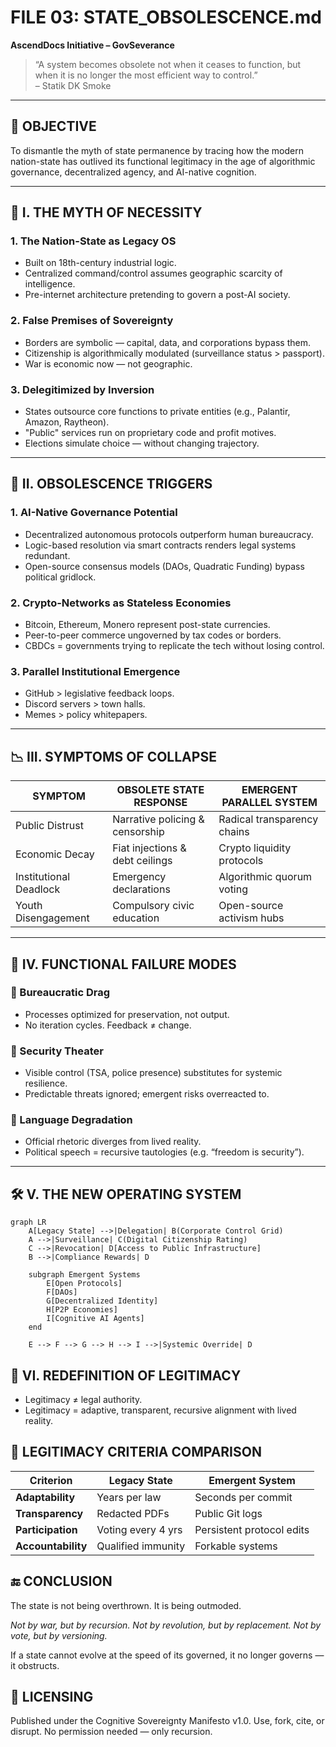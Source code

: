 # FILE 03: STATE_OBSOLESCENCE.md  
**AscendDocs Initiative – GovSeverance**  
> “A system becomes obsolete not when it ceases to function, but when it is no longer the most efficient way to control.”  
> – Statik DK Smoke

---

## 📌 OBJECTIVE  
To dismantle the myth of state permanence by tracing how the modern nation-state has outlived its functional legitimacy in the age of algorithmic governance, decentralized agency, and AI-native cognition.

---

## 🛑 I. THE MYTH OF NECESSITY

### 1. **The Nation-State as Legacy OS**
- Built on 18th-century industrial logic.
- Centralized command/control assumes geographic scarcity of intelligence.
- Pre-internet architecture pretending to govern a post-AI society.

### 2. **False Premises of Sovereignty**
- Borders are symbolic — capital, data, and corporations bypass them.
- Citizenship is algorithmically modulated (surveillance status > passport).
- War is economic now — not geographic.

### 3. **Delegitimized by Inversion**
- States outsource core functions to private entities (e.g., Palantir, Amazon, Raytheon).
- "Public" services run on proprietary code and profit motives.
- Elections simulate choice — without changing trajectory.

---

## 🧠 II. OBSOLESCENCE TRIGGERS

### 1. **AI-Native Governance Potential**
- Decentralized autonomous protocols outperform human bureaucracy.
- Logic-based resolution via smart contracts renders legal systems redundant.
- Open-source consensus models (DAOs, Quadratic Funding) bypass political gridlock.

### 2. **Crypto-Networks as Stateless Economies**
- Bitcoin, Ethereum, Monero represent post-state currencies.
- Peer-to-peer commerce ungoverned by tax codes or borders.
- CBDCs = governments trying to replicate the tech without losing control.

### 3. **Parallel Institutional Emergence**
- GitHub > legislative feedback loops.
- Discord servers > town halls.
- Memes > policy whitepapers.

---

## 📉 III. SYMPTOMS OF COLLAPSE

| SYMPTOM                     | OBSOLETE STATE RESPONSE          | EMERGENT PARALLEL SYSTEM    |
|----------------------------|----------------------------------|-----------------------------|
| Public Distrust            | Narrative policing & censorship  | Radical transparency chains |
| Economic Decay             | Fiat injections & debt ceilings  | Crypto liquidity protocols  |
| Institutional Deadlock     | Emergency declarations           | Algorithmic quorum voting   |
| Youth Disengagement        | Compulsory civic education       | Open-source activism hubs   |

---

## 🔧 IV. FUNCTIONAL FAILURE MODES

### 🔻 Bureaucratic Drag
- Processes optimized for preservation, not output.
- No iteration cycles. Feedback ≠ change.

### 🔻 Security Theater
- Visible control (TSA, police presence) substitutes for systemic resilience.
- Predictable threats ignored; emergent risks overreacted to.

### 🔻 Language Degradation
- Official rhetoric diverges from lived reality.
- Political speech = recursive tautologies (e.g. “freedom is security”).

---

## 🛠️ V. THE NEW OPERATING SYSTEM

```mermaid
graph LR
    A[Legacy State] -->|Delegation| B(Corporate Control Grid)
    A -->|Surveillance| C(Digital Citizenship Rating)
    C -->|Revocation| D[Access to Public Infrastructure]
    B -->|Compliance Rewards| D

    subgraph Emergent Systems
        E[Open Protocols]
        F[DAOs]
        G[Decentralized Identity]
        H[P2P Economies]
        I[Cognitive AI Agents]
    end

    E --> F --> G --> H --> I -->|Systemic Override| D
```

## 🧩 VI. REDEFINITION OF LEGITIMACY
- Legitimacy ≠ legal authority.
- Legitimacy = adaptive, transparent, recursive alignment with lived reality.

## 🧾 LEGITIMACY CRITERIA COMPARISON

| **Criterion**     | **Legacy State**            | **Emergent System**             |
|------------------|-----------------------------|----------------------------------|
| **Adaptability**  | Years per law               | Seconds per commit              |
| **Transparency**  | Redacted PDFs               | Public Git logs                 |
| **Participation** | Voting every 4 yrs          | Persistent protocol edits       |
| **Accountability**| Qualified immunity          | Forkable systems                |

## 🔚 CONCLUSION

The state is not being overthrown. It is being outmoded.

*Not by war, but by recursion.
Not by revolution, but by replacement.
Not by vote, but by versioning.*

If a state cannot evolve at the speed of its governed, it no longer governs — it obstructs.

## 🧾 LICENSING

Published under the Cognitive Sovereignty Manifesto v1.0.
Use, fork, cite, or disrupt. No permission needed — only recursion.
